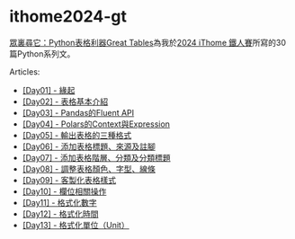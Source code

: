 # ithome2024-gt

[眾裏尋它：Python表格利器Great Tables](https://gt-2024.ycwu.space)為我於[2024 iThome 鐵人賽](https://ithelp.ithome.com.tw/2024ironman)所寫的30篇Python系列文。

Articles: 
* [[Day01] - 緣起](https://ithelp.ithome.com.tw/articles/10350485)
* [[Day02] - 表格基本介紹](https://ithelp.ithome.com.tw/articles/10350498)
* [[Day03] - Pandas的Fluent API](https://ithelp.ithome.com.tw/articles/10350501)
* [[Day04] - Polars的Context與Expression](https://ithelp.ithome.com.tw/articles/10350502)
* [[Day05] - 輸出表格的三種格式](https://ithelp.ithome.com.tw/articles/10350503)
* [[Day06] - 添加表格標題、來源及註腳](https://ithelp.ithome.com.tw/articles/10350504)
* [[Day07] - 添加表格階層、分類及分類標題](https://ithelp.ithome.com.tw/articles/10350506)
* [[Day08] - 調整表格顏色、字型、線條](https://ithelp.ithome.com.tw/articles/10350507)
* [[Day09] - 客製化表格樣式](https://ithelp.ithome.com.tw/articles/10350508)
* [[Day10] - 欄位相關操作](https://ithelp.ithome.com.tw/articles/10350510)
* [[Day11] - 格式化數字](https://ithelp.ithome.com.tw/articles/10350511)
* [[Day12] - 格式化時間](https://ithelp.ithome.com.tw/articles/10350512)
* [[Day13] - 格式化單位（Unit）](https://ithelp.ithome.com.tw/articles/10350513)